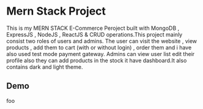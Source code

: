 # Mern Stack Project

This is my MERN STACK E-Commerce Peroject built with MongoDB , ExpressJS , NodeJS , ReactJS & CRUD operations.This project mainly consist two roles of users and admins. The user can visit the website , view products , add them to cart (with or without login) , order them and i have also used test mode payment gateway. Admins can view user list edit their profile also they can add products in the stock it have dashboard.It also contains dark and light theme.

## Demo

foo